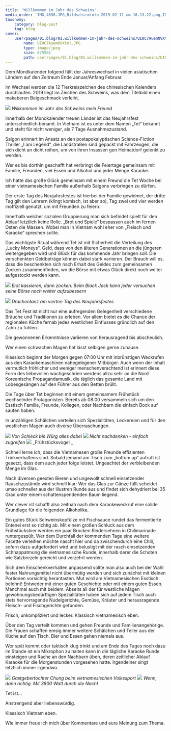 ```yaml
---
title: 'Willkommen im Jahr des Schweins'
media_order: 'IMG_4858.JPG,Bildschirmfoto 2019-02-11 um 16.13.22.png,IMG_6451.JPG,IMG_4987.JPG,IMG_6512.JPG,IMG_4991.JPG,l2YU8PucwyxNCiJ.JPG,IMG_6455.JPG,IMG_4822.JPG,IMG_4783.jpeg,IMG_6434.jpg,Bildschirmfoto 2019-02-11 um 16.08.26.png'
taxonomy:
    category: blog-post
    tag: blog
cover:
    user/pages/01.blog/01.willkommen-im-jahr-des-schweins/UI0C7AuemOVXtol.JPG:
        name: UI0C7AuemOVXtol.JPG
        type: image/jpeg
        size: 675561
        path: user/pages/01.blog/01.willkommen-im-jahr-des-schweins/UI0C7AuemOVXtol.JPG
---
```


Dem Mondkalender folgend fällt der Jahreswechsel in vielen asiatischen Ländern auf den Zeitraum Ende Januar/Anfang Februar. 

Im Wechsel werden die 12 Tierkreiszeichen des chinesischen Kalenders durchlaufen. 2019 liegt im Zeichen des Schweins, was dem Titelbild einen makaberen Beigeschmack verleiht. 

![](IMG_4991.JPG)
_Willkommen im Jahr des Schweins mein Freund_

Innerhalb der Mondkalender treuen Länder ist das Neujahrsfest unterschiedlich benamt. In Vietnam ist es unter dem Namen „Tet“ bekannt und steht für nicht weniger, als 7 Tage Ausnahmezustand. 

Saigon erinnert im Ansatz an den postapokalyptischen Science-Fiction Thriller „I am Legend“, die Landstraßen sind gepackt mit Fahrzeugen, die sich dicht an dicht reihen, um von ihren Insassen gen Heimatdorf gelenkt zu werden. 

Wer es bis dorthin geschafft hat verbringt die Feiertage gemeinsam mit Familie, Freunden, viel Essen und Alkohol und jeder Menge Karaoke. 

Ich hatte das große Glück gemeinsam mit einem Freund die Tet Woche bei einer vietnamesischen Familie außerhalb Saigons verbringen zu dürfen. 

Der erste Tag des Neujahrsfestes ist hierbei der Familie gewidmet, der dritte Tag gilt den Lehrern  (klingt komisch, ist aber so), Tag zwei und vier werden inoffiziell genutzt, um mit Freunden zu feiern. 

Innerhalb welcher sozialen Gruppierung man sich befindet spielt für den Ablauf letztlich keine Rolle. 
„Brot und Spiele“ bespassen auch im fernen Osten die Massen. Wobei man in Vietnam wohl eher von „Fleisch und Karaoke“ sprechen sollte. 

Das wichtigste Ritual während Tet ist mit Sicherheit die Verteilung des „Lucky Moneys". Geld, dass von den älteren Generationen an die jüngeren weitergegeben wird und Glück für das kommende Jahr bringen soll. 
Die verschenkten Geldbeträge können dabei stark variieren. Der Brauch will es, dass die beschenkten sich nach Erhalt des Geldes zum gemeinsamen Zocken zusammenfinden, wo die Börse mit etwas Glück direkt noch weiter aufgestockt werden kann. 

![](IMG_6451.JPG)
_Erst kassieren, dann zocken. Beim Black Jack kann jeder versuchen seine Börse noch weiter aufzubessern_

![](IMG_6512.JPG)
_Drachentanz am vierten Tag des Neujahrsfestes_

Das Tet Fest ist nicht nur eine aufregenden Gelegenheit verschiedene Bräuche und Traditionen zu erleben. Vor allem bietet es die Chance der regionalen Küche fernab jedes westlichen Einflusses gründlich auf den Zahn zu fühlen. 

Die gewonnenen Erkenntnisse variieren von herausragend bis abscheulich. 

Wer einen schwachen Magen hat lässt selbigen gerne zuhause. 

Klassisch beginnt der Morgen gegen 07:00 Uhr mit inbrünstigen Weckrufen aus den Karaokemaschinen nahegelegener Mitbürger. Auch wenn der Inhalt vermutlich fröhlicher und weniger menschenverachtend ist erinnert diese Form des liebevollen wachgeschrien werdens allzu sehr an die Nord Koreanische Propagandamusik, die täglich das gesamte Land mit Lobesgesängen auf den Führer aus den Betten brüllt. 

Die Tage über Tet beginnen mit einem gemeinsamem Frühstück wechselnder Protagonisten. Bereits ab 08:00 versammeln sich um den Esstisch Familie, Freunde, Kollegen, oder Nachbarn die einfach Bock auf saufen haben. 

In unzähligen Schälchen verteilen sich Spezialitäten, Leckereien und für den westlichen Magen auch diverse Überraschungen. 

![](IMG_6434.jpg)
_Von Schleck bis Würg alles dabei_
![](IMG_4822.JPG)
_Nicht nachdenken - einfach zugreifen_
![](IMG_4858.JPG)
_Frühstücksvogel _

Schnell lerne ich, dass die Vietnamesen große Freunde effizienten Trinkverhaltens sind. 
Sobald jemand am Tisch zum „bottom up“ aufruft ist gesetzt, dass dem auch jeder folge leistet. Ungeachtet der verbleibenden Menge im Glas. 

Nach diversen geexten Bieren und ungewollt schnell einsetzender Rauschzustände wird schnell klar: Wer das Glas zur Gänze füllt scheidet umso schneller aus der illustren Runde aus und findet sich dehydriert bei 35 Grad unter einem schattenspendenden Baum liegend. 

Wer clever ist schafft also zeitnah nach dem Karaokeweckruf eine solide Grundlage für die folgenden Alkoholika. 

Ein gutes Stück Schweinskopfülze mit Fischsauce rundet das fermentierte Entenei erst so richtig ab. Mit einem großen Schluck aus dem Frühstücksbier werden ein paar Brocken Rindersehnen in Chilimarinade runtergespült. Wer dem Durchfall der kommenden Tage eine weitere Facette verleihen möchte nascht hier und da zwischendurch eine Chili, sofern dazu aufgefordert wird und belustigt mit der rasch einsetzenden Schnappatmung die vietnamesische Runde, innerhalb derer die Schoten wie Salzbrezeln gereicht und verzehrt werden. 

Sich dem Einschenkverhalten anpassend sollte man also auch bei der Wahl fester Nahrungsmittel nicht übermütig werden und sich zunächst mit kleinen Portionen vorsichtig herantasten. 
Mut wird am Vietnamesischen Esstisch belohnt! Entweder mit einer guten Geschichte oder mit einem guten Essen. Manchmal auch mit beidem. Abseits all der für westliche Mägen gewöhnungsbedürftigen Spezialitäten haben sich auf jedem Tisch auch stets hervorragende Nudelgerichte, Gemüse, Kräuter und herausragende Fleisch- und Fischgerichte gefunden. 

Frisch, unkompliziert und lecker. Klassisch vietnamesisch eben. 

Über den Tag verteilt kommen und gehen Freunde und Familienangehörige. Die Frauen schaffen emsig immer weitere Schälchen und Teller aus der Küche auf den Tisch. Bier und Essen gehen niemals aus. 

Wer spät kommt oder taktisch klug trinkt und am Ende des Tages noch dazu im Stande ist ein Mikrophon zu halten kann in die tägliche Karaoke Runde einsteigen und Rache an den Nachbarn üben, deren zeitlicher Ablauf Karaoke für die Morgenstunden vorgesehen hatte. 
Irgendeiner singt letztlich immer irgendwo. 

![](Bildschirmfoto%202019-02-11%20um%2016.08.26.png)
_Gastgebertochter Chung beim vietnamesischen Volkssport_
![](Bildschirmfoto%202019-02-11%20um%2016.13.22.png)
_Wenn, dann richtig. Mit 3800 Watt durch die Nacht_

Tet ist...

Anstrengend aber liebenswürdig. 

Klassisch Vietnam eben. 

Wie immer freue ich mich über Kommentare und eure Meinung zum Thema. 
